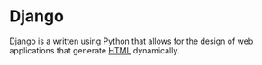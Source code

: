 # Django



Django is a   written using [Python](/wiki/Python) that allows for the design of web applications that generate [HTML](/wiki/HTML) dynamically.































































        















        







        



        

        
        